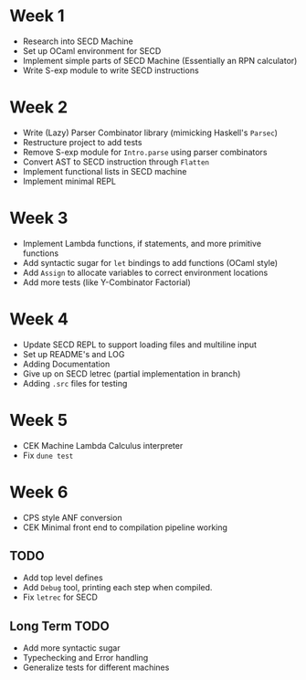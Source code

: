 # Week 1

* Research into SECD Machine
* Set up OCaml environment for SECD
* Implement simple parts of SECD Machine (Essentially an RPN calculator)
* Write S-exp module to write SECD instructions

# Week 2

* Write (Lazy) Parser Combinator library (mimicking Haskell's `Parsec`)
* Restructure project to add tests
* Remove S-exp module for `Intro.parse` using parser combinators
* Convert AST to SECD instruction through `Flatten`
* Implement functional lists in SECD machine
* Implement minimal REPL

# Week 3

* Implement Lambda functions, if statements, and more primitive functions
* Add syntactic sugar for `let` bindings to add functions (OCaml style)
* Add `Assign` to allocate variables to correct environment locations
* Add more tests (like Y-Combinator Factorial)

# Week 4

* Update SECD REPL to support loading files and multiline input
* Set up README's and LOG
* Adding Documentation
* Give up on SECD letrec (partial implementation in branch)
* Adding `.src` files for testing

# Week 5

* CEK Machine Lambda Calculus interpreter
* Fix `dune test`

# Week 6

* CPS style ANF conversion
* CEK Minimal front end to compilation pipeline working

## TODO

* Add top level defines
* Add `Debug` tool, printing each step when compiled.
* Fix `letrec` for SECD

## Long Term TODO

* Add more syntactic sugar
* Typechecking and Error handling
* Generalize tests for different machines
